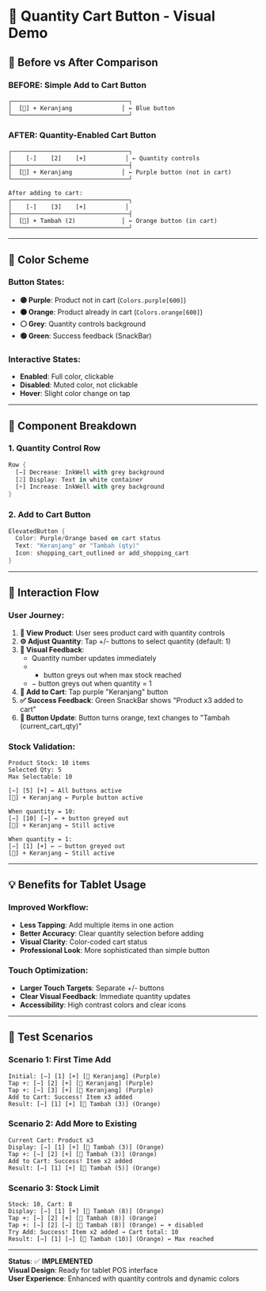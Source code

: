 # 🛒 Quantity Cart Button - Visual Demo

## 📱 **Before vs After Comparison**

### **BEFORE: Simple Add to Cart Button**

```
┌─────────────────────────────────┐
│  [🛒] + Keranjang              │ ← Blue button
└─────────────────────────────────┘
```

### **AFTER: Quantity-Enabled Cart Button**

```
┌─────────────────────────────────┐
│    [-]    [2]    [+]           │ ← Quantity controls
├─────────────────────────────────┤
│  [🛒] + Keranjang              │ ← Purple button (not in cart)
└─────────────────────────────────┘

After adding to cart:
┌─────────────────────────────────┐
│    [-]    [3]    [+]           │
├─────────────────────────────────┤
│  [🛒] + Tambah (2)             │ ← Orange button (in cart)
└─────────────────────────────────┘
```

---

## 🎨 **Color Scheme**

### **Button States:**

- **🟣 Purple**: Product not in cart (`Colors.purple[600]`)
- **🟠 Orange**: Product already in cart (`Colors.orange[600]`)
- **⚪ Grey**: Quantity controls background
- **🟢 Green**: Success feedback (SnackBar)

### **Interactive States:**

- **Enabled**: Full color, clickable
- **Disabled**: Muted color, not clickable
- **Hover**: Slight color change on tap

---

## 🔧 **Component Breakdown**

### **1. Quantity Control Row**

```dart
Row {
  [−] Decrease: InkWell with grey background
  [2] Display: Text in white container
  [+] Increase: InkWell with grey background
}
```

### **2. Add to Cart Button**

```dart
ElevatedButton {
  Color: Purple/Orange based on cart status
  Text: "Keranjang" or "Tambah (qty)"
  Icon: shopping_cart_outlined or add_shopping_cart
}
```

---

## 🎯 **Interaction Flow**

### **User Journey:**

1. **👀 View Product**: User sees product card with quantity controls
2. **⚙️ Adjust Quantity**: Tap +/- buttons to select quantity (default: 1)
3. **📱 Visual Feedback**:
   - Quantity number updates immediately
   - - button greys out when max stock reached
   - − button greys out when quantity = 1
4. **🛒 Add to Cart**: Tap purple "Keranjang" button
5. **✅ Success Feedback**: Green SnackBar shows "Product x3 added to cart"
6. **🔄 Button Update**: Button turns orange, text changes to "Tambah (current_cart_qty)"

### **Stock Validation:**

```
Product Stock: 10 items
Selected Qty: 5
Max Selectable: 10

[−] [5] [+] ← All buttons active
[🛒] + Keranjang ← Purple button active

When quantity = 10:
[−] [10] [−] ← + button greyed out
[🛒] + Keranjang ← Still active

When quantity = 1:
[−] [1] [+] ← − button greyed out
[🛒] + Keranjang ← Still active
```

---

## 💡 **Benefits for Tablet Usage**

### **Improved Workflow:**

- **Less Tapping**: Add multiple items in one action
- **Better Accuracy**: Clear quantity selection before adding
- **Visual Clarity**: Color-coded cart status
- **Professional Look**: More sophisticated than simple button

### **Touch Optimization:**

- **Larger Touch Targets**: Separate +/- buttons
- **Clear Visual Feedback**: Immediate quantity updates
- **Accessibility**: High contrast colors and clear icons

---

## 🧪 **Test Scenarios**

### **Scenario 1: First Time Add**

```
Initial: [−] [1] [+] [🛒 Keranjang] (Purple)
Tap +: [−] [2] [+] [🛒 Keranjang] (Purple)
Tap +: [−] [3] [+] [🛒 Keranjang] (Purple)
Add to Cart: Success! Item x3 added
Result: [−] [1] [+] [🛒 Tambah (3)] (Orange)
```

### **Scenario 2: Add More to Existing**

```
Current Cart: Product x3
Display: [−] [1] [+] [🛒 Tambah (3)] (Orange)
Tap +: [−] [2] [+] [🛒 Tambah (3)] (Orange)
Add to Cart: Success! Item x2 added
Result: [−] [1] [+] [🛒 Tambah (5)] (Orange)
```

### **Scenario 3: Stock Limit**

```
Stock: 10, Cart: 8
Display: [−] [1] [+] [🛒 Tambah (8)] (Orange)
Tap +: [−] [2] [+] [🛒 Tambah (8)] (Orange)
Tap +: [−] [2] [−] [🛒 Tambah (8)] (Orange) ← + disabled
Try Add: Success! Item x2 added → Cart total: 10
Result: [−] [1] [−] [🛒 Tambah (10)] (Orange) ← Max reached
```

---

**Status**: ✅ **IMPLEMENTED**  
**Visual Design**: Ready for tablet POS interface  
**User Experience**: Enhanced with quantity controls and dynamic colors
